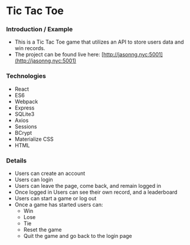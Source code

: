 # Tic Tac Toe

### Introduction / Example

* This is a Tic Tac Toe game that utilizes an API to store users data and win records. 
* The project can be found live here: [http://jasonng.nyc:5001](http://jasonng.nyc:5001)

### Technologies

* React
* ES6
* Webpack
* Express
* SQLite3
* Axios
* Sessions
* BCrypt
* Materialize CSS
* HTML

### Details

* Users can create an account
* Users can login
* Users can leave the page, come back, and remain logged in
* Once logged in Users can see their own record, and a leaderboard
* Users can start a game or log out
* Once a game has started users can:
	* Win
	* Lose
	* Tie
	* Reset the game
	* Quit the game and go back to the login page
